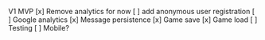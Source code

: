 V1 MVP
[x] Remove analytics for now
[ ] add anonymous user registration
[ ] Google analytics
[x] Message persistence
[x] Game save
[x] Game load
[ ] Testing
[ ] Mobile?
